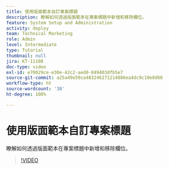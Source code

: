 ```yaml
---
title: 使用版面範本自訂專案標題
description: 瞭解如何透過版面範本在專案標題中新增和移除欄位。
feature: System Setup and Administration
activity: deploy
team: Technical Marketing
role: Admin
level: Intermediate
type: Tutorial
thumbnail: null
jira: KT-11108
doc-type: video
exl-id: e70029ce-e30e-42c2-aed0-849403dfb5e7
source-git-commit: a25a49e59ca483246271214886ea4dc9c10e8d66
workflow-type: ht
source-wordcount: '38'
ht-degree: 100%

---
```


# 使用版面範本自訂專案標題

瞭解如何透過版面範本在專案標題中新增和移除欄位。

>[!VIDEO](https://video.tv.adobe.com/v/3409081)

